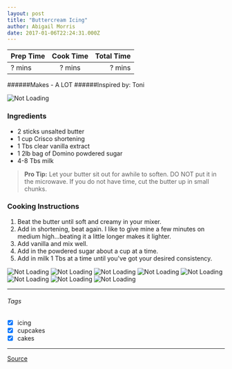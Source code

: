 ```yaml
---
layout: post
title: "Buttercream Icing"
author: Abigail Morris
date: 2017-01-06T22:24:31.000Z
---
```


| Prep Time  | Cook Time    | Total Time  |
| ---------- |:------------:| -----------:|
| ? mins    | ? mins      | ? mins     |


######Makes - A LOT
######Inspired by: Toni

![Not Loading](http://i.imgur.com/1OxTqHPl.png)

### Ingredients

* 2 sticks unsalted butter
* 1 cup Crisco shortening
* 1 Tbs clear vanilla extract
* 1 2lb bag of Domino powdered sugar
* 4-8 Tbs milk

> **Pro Tip:** Let your butter sit out for awhile to soften. DO NOT put it in the microwave. If you do not have time, cut the butter up in small chunks.

### Cooking Instructions

1. Beat the butter until soft and creamy in your mixer. 
2. Add in shortening, beat again. I like to give mine a few minutes on medium high...beating it a little longer makes it lighter.
3. Add vanilla and mix well.
4. Add in the powdered sugar about a cup at a time.
5. Add in milk 1 Tbs at a time until you've got your desired consistency.

![Not Loading](http://i.imgur.com/NFBLKURm.png)
![Not Loading](http://i.imgur.com/zU1X1LLm.png)
![Not Loading](http://i.imgur.com/nZlEE8qm.png)
![Not Loading](http://i.imgur.com/puUoWiLm.png)
![Not Loading](http://i.imgur.com/ELQmhOCm.png)
![Not Loading](http://i.imgur.com/OjF5jIom.png)
![Not Loading](http://i.imgur.com/Qk2IIKym.png)
![Not Loading](http://i.imgur.com/Ta5YeABm.png)

---

###### Tags
- [x] icing
- [x] cupcakes
- [x] cakes

---

[Source](http://makebakecelebrate.com/lets-talk-about-buttercream/)

